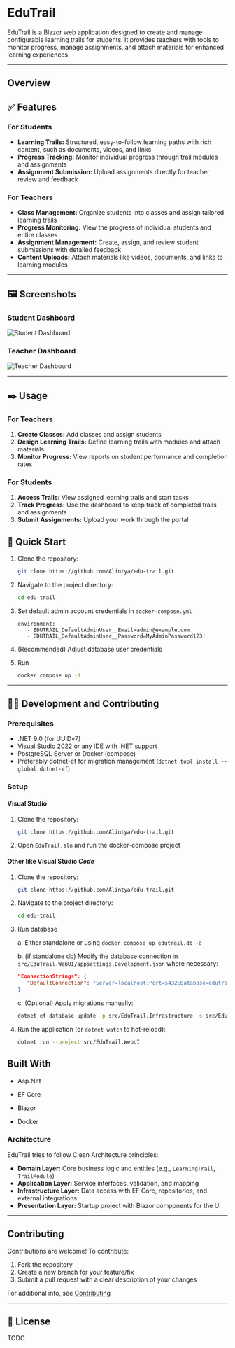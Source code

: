 # EduTrail

EduTrail is a Blazor web application designed to create and manage configurable learning trails for students. It provides teachers with tools to monitor progress, manage assignments, and attach materials for enhanced learning experiences.

---

## Overview

## ✅ Features

### For Students

- **Learning Trails:** Structured, easy-to-follow learning paths with rich content, such as documents, videos, and links
- **Progress Tracking:** Monitor individual progress through trail modules and assignments
- **Assignment Submission:** Upload assignments directly for teacher review and feedback

### For Teachers

- **Class Management:** Organize students into classes and assign tailored learning trails
- **Progress Monitoring:** View the progress of individual students and entire classes
- **Assignment Management:** Create, assign, and review student submissions with detailed feedback
- **Content Uploads:** Attach materials like videos, documents, and links to learning modules

---

## 🖼️ Screenshots

### Student Dashboard

![Student Dashboard](path/to/screenshot-student-dashboard.png)

### Teacher Dashboard

![Teacher Dashboard](path/to/screenshot-teacher-dashboard.png)

---

## ✒️ Usage

### For Teachers

1. **Create Classes:** Add classes and assign students
2. **Design Learning Trails:** Define learning trails with modules and attach materials
3. **Monitor Progress:** View reports on student performance and completion rates

### For Students

1. **Access Trails:** View assigned learning trails and start tasks
2. **Track Progress:** Use the dashboard to keep track of completed trails and assignments
3. **Submit Assignments:** Upload your work through the portal

## 🚀 Quick Start

1. Clone the repository:

   ```bash
   git clone https://github.com/Alintya/edu-trail.git
   ```

2. Navigate to the project directory:

   ```bash
   cd edu-trail
   ```

3. Set default admin account credentials in `docker-compose.yml`

   ```docker-compose
   environment:
      - EDUTRAIL_DefaultAdminUser__Email=admin@example.com
      - EDUTRAIL_DefaultAdminUser__Password=MyAdminPassword123!
   ```

4. (Recommended) Adjust database user credentials

5. Run

   ```bash
   docker compose up -d
   ```

---

## 👨‍💻 Development and Contributing

### Prerequisites

- .NET 9.0 (for UUIDv7)
- Visual Studio 2022 or any IDE with .NET support
- PostgreSQL Server or Docker (compose)
- Preferably dotnet-ef for migration management (`dotnet tool install --global dotnet-ef`)

### Setup

#### Visual Studio

1. Clone the repository:

   ```bash
   git clone https://github.com/Alintya/edu-trail.git
   ```

2. Open `EduTrail.sln` and run the docker-compose project

#### Other like Visual Studio *Code*

1. Clone the repository:

   ```bash
   git clone https://github.com/Alintya/edu-trail.git
   ```

2. Navigate to the project directory:

   ```bash
   cd edu-trail
   ```

3. Run database

   a. Either standalone or using `docker compose up edutrail.db -d`

   b. (if standalone db) Modify the database connection in `src/EduTrail.WebUI/appsettings.Development.json` where necessary:

      ```json
      "ConnectionStrings": {
         "DefaultConnection": "Server=localhost;Port=5432;Database=edutrail;User Id=myUsername;Password=myPassword;"
      }
      ```

   c. (Optional) Apply migrations manually:

      ```bash
      dotnet ef database update -p src/EduTrail.Infrastructure -s src/EduTrail.WebUI
      ```

4. Run the application (or `dotnet watch` to hot-reload):

   ```bash
   dotnet run --project src/EduTrail.WebUI
   ```

## Built With

- Asp.Net

- EF Core

- Blazor

- Docker

### Architecture

EduTrail tries to follow Clean Architecture principles:

- **Domain Layer:** Core business logic and entities (e.g., `LearningTrail`, `TrailModule`)
- **Application Layer:** Service interfaces, validation, and mapping
- **Infrastructure Layer:** Data access with EF Core, repositories, and external integrations
- **Presentation Layer:** Startup project with Blazor components for the UI

---

## Contributing

Contributions are welcome! To contribute:

1. Fork the repository
2. Create a new branch for your feature/fix
3. Submit a pull request with a clear description of your changes

For additional info, see [Contributing](CONTRIBUTING.md)

---

## 📄 License

TODO
